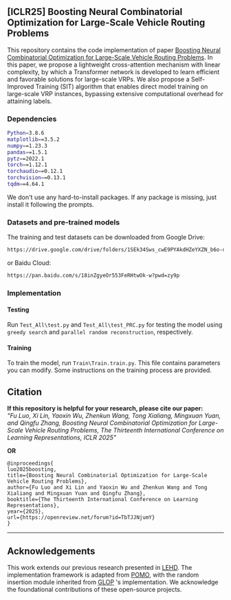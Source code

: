 

## [ICLR25] Boosting Neural Combinatorial Optimization for Large-Scale Vehicle Routing Problems

This repository contains the code implementation of paper [Boosting Neural Combinatorial Optimization for Large-Scale Vehicle Routing Problems](https://openreview.net/forum?id=TbTJJNjumY). In this paper, we propose a lightweight cross-attention mechanism with linear complexity, by which a Transformer network is developed to learn efficient and favorable solutions for large-scale VRPs. We also propose a Self-Improved Training (SIT) algorithm that enables direct model training on large-scale VRP instances, bypassing extensive computational overhead for attaining labels. 

### Dependencies
```bash
Python=3.8.6
matplotlib==3.5.2
numpy==1.23.3
pandas==1.5.1
pytz==2022.1
torch==1.12.1
torchaudio==0.12.1
torchvision==0.13.1
tqdm==4.64.1
```
We don't use any hard-to-install packages. 
If any package is missing, just install it following the prompts.

### Datasets and pre-trained models
The training and test datasets can be downloaded from Google Drive:
```bash
https://drive.google.com/drive/folders/1SEk34Sws_cwE9PYAkdHZeYXZN_b6o-db?usp=sharing
```
or  Baidu Cloud:
```bash
https://pan.baidu.com/s/18inZgyeOr553FeRHtwOk-w?pwd=zy9p
```

### Implementation

#### Testing
Run `Test_All\test.py` and `Test_All\test_PRC.py` for testing the model using `greedy search` and `parallel random reconstruction`, respectively.

#### Training

To train the model, run `Train\Train.train.py`. This file contains parameters you can modify. Some instructions on the training process are provided.


## Citation

**If this repository is helpful for your research, please cite our paper:<br />**
*"Fu Luo, Xi Lin, Yaoxin Wu, Zhenkun Wang, Tong Xialiang, Mingxuan Yuan, and Qingfu Zhang, Boosting Neural Combinatorial Optimization for Large-Scale Vehicle Routing Problems, The Thirteenth International Conference on Learning Representations, ICLR 2025" <br />*

**OR**

```
@inproceedings{
luo2025boosting,
title={Boosting Neural Combinatorial Optimization for Large-Scale Vehicle Routing Problems},
author={Fu Luo and Xi Lin and Yaoxin Wu and Zhenkun Wang and Tong Xialiang and Mingxuan Yuan and Qingfu Zhang},
booktitle={The Thirteenth International Conference on Learning Representations},
year={2025},
url={https://openreview.net/forum?id=TbTJJNjumY}
}
```
****


## Acknowledgements
This work extends our previous research presented in [LEHD](https://github.com/CIAM-Group/NCO_code/tree/main/single_objective/LEHD). 
The implementation framework is adapted from [POMO](https://github.com/yd-kwon/POMO), with the random insertion module inherited from [GLOP](https://github.com/henry-yeh/GLOP) 's implementation. We acknowledge the foundational contributions of these open-source projects.
